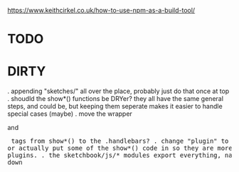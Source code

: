 https://www.keithcirkel.co.uk/how-to-use-npm-as-a-build-tool/


# TODO

# DIRTY
. appending "sketches/" all over the place, probably just do that once at top
. shoudld the show*() functions be DRYer? they all have the same general steps, and could be, but keeping them seperate makes it easier to handle special cases (maybe)
. move the wrapper <div> and <pre> tags from show*() to the .handlebars?
. change "plugin" to "view"? or actually put some of the show*() code in so they are more like plugins.
. the sketchbook/js/* modules export everything, narrow down